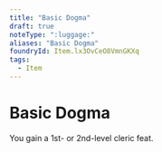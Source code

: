 ```yaml
---
title: "Basic Dogma"
draft: true
noteType: ":luggage:"
aliases: "Basic Dogma"
foundryId: Item.lx3OvCeO8VmnGKXq
tags:
  - Item
---
```


# Basic Dogma

You gain a 1st- or 2nd-level cleric feat.

